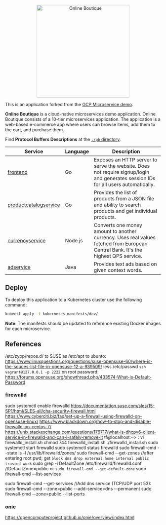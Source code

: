 <p align="center">
<img src="src/frontend/static/icons/Hipster_HeroLogoCyan.svg" width="300" alt="Online Boutique" />
</p>

This is an application forked from the [GCP Microservice demo](https://github.com/GoogleCloudPlatform/microservices-demo).

**Online Boutique** is a cloud-native microservices demo application.
Online Boutique consists of a 10-tier microservices application. The application is a
web-based e-commerce app where users can browse items,
add them to the cart, and purchase them.

Find **Protocol Buffers Descriptions** at the [`./pb` directory](./pb).

| Service                                              | Language      | Description                                                                                                                       |
| ---------------------------------------------------- | ------------- | --------------------------------------------------------------------------------------------------------------------------------- |
| [frontend](./src/frontend)                           | Go            | Exposes an HTTP server to serve the website. Does not require signup/login and generates session IDs for all users automatically. |                                                       |
| [productcatalogservice](./src/productcatalogservice) | Go            | Provides the list of products from a JSON file and ability to search products and get individual products.                        |
| [currencyservice](./src/currencyservice)             | Node.js       | Converts one money amount to another currency. Uses real values fetched from European Central Bank. It's the highest QPS service. |
| [adservice](./src/adservice)                         | Java          | Provides text ads based on given context words.                                                                                   |

## Deploy
To deploy this application to a Kubernetes cluster use the following command:
```bash
kubectl apply -f kubernetes-manifests/dev/
```
 **Note**: The manifests should be updated to reference existing Docker images for each microservice.

 ## References
 /etc/zypp/repos.d/ to SUSE as /etc/apt to ubunto: https://www.linuxquestions.org/questions/suse-opensuse-60/where-is-the-souces-list-file-in-opensuse-12-a-939509/
 less /etc/passwd
 `ssh vagrant@127.0.0.1 -p 2222`
 on root password: https://forums.opensuse.org/showthread.php/433574-What-is-Default-Password 
 ### firewalld
 sudo systemctl enable firewalld
 https://documentation.suse.com/sles/15-SP1/html/SLES-all/cha-security-firewall.html
 https://www.cyberciti.biz/faq/set-up-a-firewall-using-firewalld-on-opensuse-linux/
 https://www.blackdown.org/how-to-stop-and-disable-firewalld-on-centos-7/
 https://unix.stackexchange.com/questions/176717/what-is-dhcpv6-client-service-in-firewalld-and-can-i-safely-remove-it
 tf@localhost:~> :
 vi firewalld_install.sh
 chmod 744 firewalld_install.sh
 ./firewalld_install.sh
 sudo systemctl start firewalld
 sudo systemctl status firewalld
 sudo firewall-cmd --state
ls -l /usr/lib/firewalld/zones/
sudo firewall-cmd --get-zones //after entering root pwd; get `block dmz drop external home internal public trusted work`
sudo grep -i DefaultZone /etc/firewalld/firewalld.conf //DefaultZone=public
or `sudo firewall-cmd --get-default-zone`
sudo firewall-cmd --list-services

sudo firewall-cmd --get-services
//Add dns service (TCP/UDP port 53):
sudo firewall-cmd --zone=public --add-service=dns --permanent
sudo firewall-cmd --zone=public --list-ports
 ### onie
 https://opencomputeproject.github.io/onie/overview/index.html
